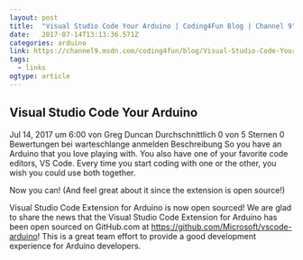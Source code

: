 ```yaml
---
layout: post 
title:  "Visual Studio Code Your Arduino | Coding4Fun Blog | Channel 9" 
date:   2017-07-14T13:13:36.571Z 
categories: arduino
link: https://channel9.msdn.com/coding4fun/blog/Visual-Studio-Code-Your-Arduino 
tags:
  - links
ogtype: article 
---
```

## Visual Studio Code Your Arduino
Jul 14, 2017 um 6:00  von Greg Duncan
Durchschnittlich 0 von 5 Sternen 0 Bewertungen
bei warteschlange anmelden
Beschreibung
So you have an Arduino that you love playing with. You also have one of your favorite code editors, VS Code. Every time you start coding with one or the other, you wish you could use both together.

Now you can! (And feel great about it since the extension is open source!)

Visual Studio Code Extension for Arduino is now open sourced!
We are glad to share the news that the Visual Studio Code Extension for Arduino has been open sourced on GitHub.com at https://github.com/Microsoft/vscode-arduino! This is a great team effort to provide a good development experience for Arduino developers.